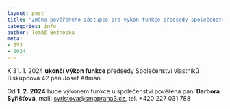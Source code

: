 ```yaml
---
layout: post
title: "Změna pověřeného zástupce pro výkon funkce předsedy společenství"
categories: info
author: Tomáš Beznoska
meta:
- SVJ
- 2024
---
```


K 31. 1. 2024 **ukončí výkon funkce** předsedy Společenství vlastníků Biskupcova 42 pan Josef Altman.

Od **1. 2. 2024** bude výkonem funkce u společenství pověřena paní **Barbora Syřišťová**, mail: syristova@smppraha3.cz, tel. +420 227 031 788
